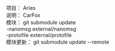 项目： Aries<br/>
说明： CarFox<br/>
模块： git submodule update<br/>
-nanomsg external/nanomsg<br/>
-protofile external/protofile<br/>
模块更新： git submodule update --remote<br/>

